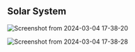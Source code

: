 ## Solar System
![Screenshot from 2024-03-04 17-38-20](https://github.com/dduygubaran/MiniProjects-JavaScript/assets/83429611/1f71f0df-8388-4c85-853d-d7c0d1f6685d)

![Screenshot from 2024-03-04 17-38-28](https://github.com/dduygubaran/MiniProjects-JavaScript/assets/83429611/eba73a64-d3bc-47f5-878c-7f2ecba16998)

